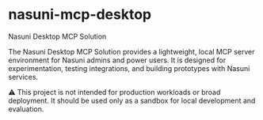# nasuni-mcp-desktop
Nasuni Desktop MCP Solution

The Nasuni Desktop MCP Solution provides a lightweight, local MCP server environment for Nasuni admins and power users. It is designed for experimentation, testing integrations, and building prototypes with Nasuni services.

⚠️ This project is not intended for production workloads or broad deployment. It should be used only as a sandbox for local development and evaluation.
